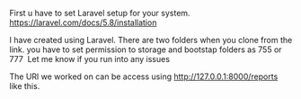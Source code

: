First u have to set Laravel setup for your system.
https://laravel.com/docs/5.8/installation

I have created using Laravel. There are two folders when you clone from the link. you have to set permission to storage and bootstap folders as 755 or 777
​
Let me know if you run into any issues

The URl we worked on can be access using http://127.0.0.1:8000/reports like this.
